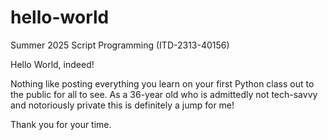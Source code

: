 # hello-world
Summer 2025 Script Programming (ITD-2313-40156)

Hello World, indeed! 

Nothing like posting everything you learn on your first Python class out to the public for all to see.
As a 36-year old who is admittedly not tech-savvy and notoriously private this is definitely a jump for me!

Thank you for your time.
